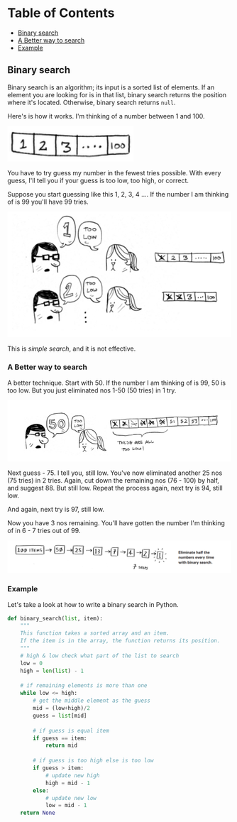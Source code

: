 <!-- vscode-markdown-toc -->
# Table of Contents
- [Binary search](#Binarysearch)
- [A Better way to search](#ABetterwaytosearch)
- [Example](#Example)

<!-- vscode-markdown-toc-config
	numbering=true
	autoSave=true
	/vscode-markdown-toc-config -->
<!-- /vscode-markdown-toc -->

## <a name='Binarysearch'></a>Binary search

Binary search is an algorithm; its input is a sorted list of elements. If an element you are looking for is in that list, binary search returns the position where it's located. Otherwise, binary search returns `null`.

Here's is how it works. I'm thinking of a number between 1 and 100.

![](/static/1-100.PNG)

You have to try guess my number in the fewest tries possible. With every guess, I'll tell you if your guess is too low, too high, or correct.

Suppose you start guessing like this 1, 2, 3, 4 .... If the number I am thinking of is 99 you'll have 99 tries.

![](/static/simple_search.PNG)

This is _simple search_, and it is not effective.

### <a name='ABetterwaytosearch'></a>A Better way to search

A better technique. Start with 50. If the number I am thinking of is 99, 50 is too low. But you just eliminated nos 1-50 (50 tries) in 1 try.

![](/static/binary_search.PNG)

Next guess - 75. I tell you, still low. You've now eliminated another 25 nos (75 tries) in 2 tries.
Again, cut down the remaining nos (76 - 100) by half, and suggest 88. But still low. Repeat the process again, next try is 94, still low.

And again, next try is 97, still low.

Now you have 3 nos remaining. You'll have gotten the number I'm thinking of in 6 - 7 tries out of 99.

![](/static/7_steps.PNG)

### <a name='Example'></a>Example
Let's take a look at how to write a binary search in Python. 
```python
def binary_search(list, item):
    """
    This function takes a sorted array and an item. 
    If the item is in the array, the function returns its position. 
    """
    # high & low check what part of the list to search
    low = 0
    high = len(list) - 1

    # if remaining elements is more than one
    while low <= high:
        # get the middle element as the guess
        mid = (low+high)/2
        guess = list[mid]

        # if guess is equal item
        if guess == item:
            return mid

        # if guess is too high else is too low
        if guess > item:
            # update new high
            high = mid - 1
        else:
            # update new low
            low = mid - 1
    return None
```
